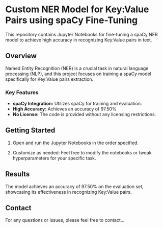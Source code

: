 # Custom NER Model for Key:Value Pairs using spaCy Fine-Tuning

This repository contains Jupyter Notebooks for fine-tuning a spaCy NER model to achieve high accuracy in recognizing Key:Value pairs in text.

## Overview

Named Entity Recognition (NER) is a crucial task in natural language processing (NLP), and this project focuses on training a spaCy model specifically for Key:Value pairs extraction.

### Key Features

- **spaCy Integration:** Utilizes spaCy for training and evaluation.
- **High Accuracy:** Achieves an accuracy of 97.50%
- **No License:** The code is provided without any licensing restrictions.

## Getting Started

1. Open and run the Jupyter Notebooks in the order specified.

2. Customize as needed: Feel free to modify the notebooks or tweak hyperparameters for your specific task.

## Results

The model achieves an accuracy of 97.50% on the evaluation set, showcasing its effectiveness in recognizing Key:Value pairs.

## Contact

For any questions or issues, please feel free to contact...

